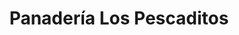 ---
title: "Panadería Los Pescaditos"
url: /catia-la-mar/panaderia-los-pescaditos/
shop: Bäckerei
---